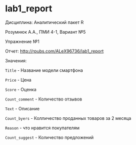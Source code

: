 # lab1_report
Дисциплина: Аналитический пакет R

Розумнюк А.А., ПМИ 4-1, Вариант №5

Упражнение №1

Отчет: http://rpubs.com/ALeX96736/lab1_report

Значения:

```Title``` - Название модели смартфона

```Price``` - Цена

```Score``` - Оценка

```Count_comment``` - Количество отзывов

```Text``` - Описание

```Count_byers``` - Колличество проданных товаров за 2 месяца

```Reason``` - что нравится покупателям

```Count_suggest``` - Количество предложений
